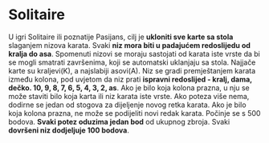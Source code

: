 # Solitaire

U igri Solitaire ili poznatije Pasijans, cilj je **ukloniti sve karte sa stola** slaganjem nizova karata. Svaki **niz mora biti u padajućem redoslijedu od kralja do asa**. Spomenuti nizovi se moraju sastojati od karata iste vrste da bi se mogli smatrati završenima, koji se automatski uklanjaju sa stola. Najjače karte su kraljevi(K), a najslabiji asovi(A). Niz se gradi premještanjem karata između kolona, pod uvjetom da niz prati **ispravni redoslijed - kralj, dama, dečko. 10, 9, 8, 7, 6, 5, 4, 3, 2, as**. Ako je bilo koja kolona prazna, u nju se može staviti bilo koja karta ili niz karata iste vrste. Ako poteza više nema, dodirne se jedan od stogova za dijeljenje novog retka karata. Ako je bilo koja kolona prazna, ne može se podijeliti novi redak karata. 
Počinje se s 500 bodova. **Svaki potez oduzima jedan bod** od ukupnog zbroja. Svaki **dovršeni niz dodjeljuje 100 bodova**.
